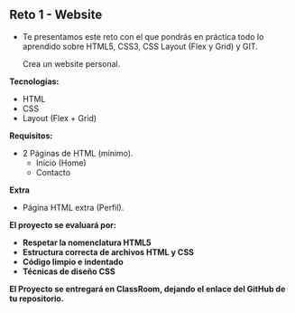 ## Reto 1 - Website

- Te presentamos este reto con el que pondrás en práctica todo lo
  aprendido sobre HTML5, CSS3, CSS Layout (Flex y Grid) y GIT.

  Crea un website personal.

**Tecnologías:**

- HTML
- CSS
- Layout (Flex + Grid)

**Requisitos:**

- 2 Páginas de HTML (mínimo).
  - Inicio (Home)
  - Contacto

**Extra**

- Página HTML extra (Perfil).

**El proyecto se evaluará por:**

- **Respetar la nomenclatura HTML5**
- **Estructura correcta de archivos HTML y CSS**
- **Código limpio e indentado**
- **Técnicas de diseño CSS**

**El Proyecto se entregará en ClassRoom, dejando el enlace del GitHub de tu repositorio.**